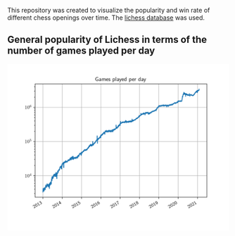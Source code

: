 This repository was created to visualize the popularity and win rate of different chess openings over time. The [lichess database](https://database.lichess.org/#standard_games) was used.
## General popularity of Lichess in terms of the number of games played per day
![](graphs/TotalGames.png)
